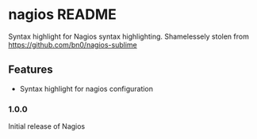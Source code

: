 # nagios README

Syntax highlight for Nagios syntax highlighting. Shamelessely stolen from https://github.com/bn0/nagios-sublime

## Features

* Syntax highlight for nagios configuration

### 1.0.0

Initial release of Nagios